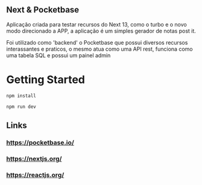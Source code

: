 ## Next & Pocketbase

Aplicação criada para testar recursos do Next 13, como o turbo e o novo modo direcionado a APP, a aplicação é um simples gerador de notas post it.

Foi utilizado como 'backend' o Pocketbase que possui diversos recursos interassantes e praticos, o mesmo atua como uma API rest, funciona como uma tabela SQL e possui um painel admin

# Getting Started

```bash
npm install

npm run dev
```

## Links

### https://pocketbase.io/

### https://nextjs.org/

### https://reactjs.org/
